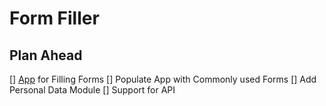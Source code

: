 # Form Filler 

## Plan Ahead 

[] [App](https://nuuuwan.github.io/form_filler) for Filling Forms
[] Populate App with Commonly used Forms
[] Add Personal Data Module
[] Support for API